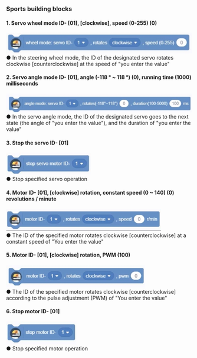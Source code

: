 ###  Sports building blocks

#### 1.	Servo wheel mode ID- [01], [clockwise], speed (0-255) (0)
![](../../assets/images/course-en/course4/course4-1/001.jpeg)  
●   In the steering wheel mode, the ID of the designated servo rotates clockwise [counterclockwise] at the speed of "you enter the
value"

#### 2.	Servo angle mode ID- [01], angle (-118 ° ~ 118 °) (0), running time (1000) milliseconds
![](../../assets/images/course-en/course4/course4-1/002.jpeg)  
●   In the servo angle mode, the ID of the designated servo goes to the next state (the angle of "you enter the value"), and the duration of "you enter the value"

#### 3.	Stop the servo ID- [01]
![](../../assets/images/course-en/course4/course4-1/003.jpeg)  
●   Stop specified servo operation

#### 4.	Motor ID- [01], [clockwise] rotation, constant speed (0 ~ 140) (0) revolutions / minute
![](../../assets/images/course-en/course4/course4-1/004.jpeg)  
●   The ID of the specified motor rotates clockwise [counterclockwise] at a constant speed of "You enter the value"

#### 5.	Motor ID- [01], [clockwise] rotation, PWM (100)
![](../../assets/images/course-en/course4/course4-1/005.jpeg)  
●   The ID of the specified motor rotates clockwise [counterclockwise] according to the pulse adjustment (PWM) of "You enter the value"

#### 6.	Stop motor ID- [01]
![](../../assets/images/course-en/course4/course4-1/006.jpeg)  
●   Stop specified motor operation
 
